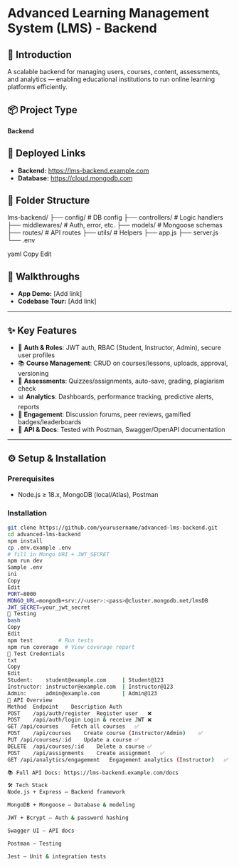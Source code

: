 # Advanced Learning Management System (LMS) - Backend

## 🧠 Introduction
A scalable backend for managing users, courses, content, assessments, and analytics — enabling educational institutions to run online learning platforms efficiently.

## 📦 Project Type
**Backend**

## 🚀 Deployed Links
- **Backend:** https://lms-backend.example.com
- **Database:** https://cloud.mongodb.com

## 📁 Folder Structure
lms-backend/
├── config/ # DB config
├── controllers/ # Logic handlers
├── middlewares/ # Auth, error, etc.
├── models/ # Mongoose schemas
├── routes/ # API routes
├── utils/ # Helpers
├── app.js
├── server.js
└── .env

yaml
Copy
Edit

## 🎥 Walkthroughs
- **App Demo:** [Add link]
- **Codebase Tour:** [Add link]

---

## ✨ Key Features

- 🔐 **Auth & Roles**: JWT auth, RBAC (Student, Instructor, Admin), secure user profiles
- 📚 **Course Management**: CRUD on courses/lessons, uploads, approval, versioning
- 📝 **Assessments**: Quizzes/assignments, auto-save, grading, plagiarism check
- 📊 **Analytics**: Dashboards, performance tracking, predictive alerts, reports
- 💬 **Engagement**: Discussion forums, peer reviews, gamified badges/leaderboards
- 🧪 **API & Docs**: Tested with Postman, Swagger/OpenAPI documentation

---

## ⚙️ Setup & Installation

### Prerequisites
- Node.js ≥ 18.x, MongoDB (local/Atlas), Postman

### Installation
```bash
git clone https://github.com/yourusername/advanced-lms-backend.git
cd advanced-lms-backend
npm install
cp .env.example .env
# fill in Mongo URI + JWT_SECRET
npm run dev
Sample .env
ini
Copy
Edit
PORT=8000
MONGO_URL=mongodb+srv://<user>:<pass>@cluster.mongodb.net/lmsDB
JWT_SECRET=your_jwt_secret
🧪 Testing
bash
Copy
Edit
npm test        # Run tests
npm run coverage  # View coverage report
🔐 Test Credentials
txt
Copy
Edit
Student:    student@example.com     | Student@123
Instructor: instructor@example.com  | Instructor@123
Admin:      admin@example.com       | Admin@123
📌 API Overview
Method	Endpoint	Description	Auth
POST	/api/auth/register	Register user	❌
POST	/api/auth/login	Login & receive JWT	❌
GET	/api/courses	Fetch all courses	✅
POST	/api/courses	Create course (Instructor/Admin)	✅
PUT	/api/courses/:id	Update a course	✅
DELETE	/api/courses/:id	Delete a course	✅
POST	/api/assignments	Create assignment	✅
GET	/api/analytics/engagement	Engagement analytics (Instructor)	✅

📚 Full API Docs: https://lms-backend.example.com/docs

🛠 Tech Stack
Node.js + Express – Backend framework

MongoDB + Mongoose – Database & modeling

JWT + Bcrypt – Auth & password hashing

Swagger UI – API docs

Postman – Testing

Jest – Unit & integration tests

